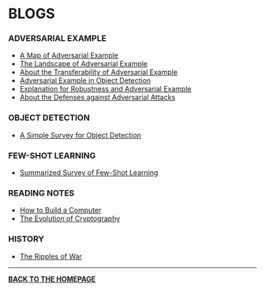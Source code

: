 # BLOGS

### ADVERSARIAL EXAMPLE

- <a href="blogs/pages/Map-AdversarialExample.html" target="_blank">A Map of Adversarial Example</a>
- <a href="blogs/pages/Landscape-AdversarialExample.html" target="_blank">The Landscape of Adversarial Example</a>
- <a href="blogs/pages/Note-TransferabilityAdversarialExample.html"  target="_blank">About the Transferability of Adversarial Example</a>
- <a href="blogs/pages/Note-AdversarialExampleOD.html" target="_blank">Adversarial Example in Object Detection</a>
- <a href="blogs/pages/Note-AdversarialExplanation.html" target="_blank">Explanation for Robustness and Adversarial Example</a>
- <a href="blogs/pages/Note-AdversarialDefense.html" target="_blank">About the Defenses against Adversarial Attacks</a>

### OBJECT DETECTION

- <a href="blogs/pages/Note-ObjectDetection.html" target="_blank">A Simple Survey for Object Detection</a>

### FEW-SHOT LEARNING

- <a href="blogs/pages/Note-FewShotLearningSurvey.html" target="_blank">Summarized Survey of Few-Shot Learning</a>

### READING NOTES

- <a href="blogs/pages/code-note-en.html" target="_blank">How to Build a Computer</a>
- <a href="blogs/pages/encrypto-note-en.html" target="_blank">The Evolution of Cryptography</a>

### HISTORY

- <a href="blogs/pages/History-WarRipples.html" target="_blank">The Ripples of War</a>

---

<b><a href="index.html">BACK TO THE HOMEPAGE</a></b>

